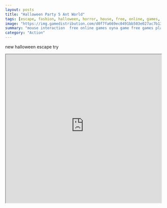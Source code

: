 ```yaml
---
layout: posts
title: "Halloween Party 5 Ant World"
tags: [escape, fashion, halloween, horror, house, free, online, games, oyna, game, free, games, play, play, games]
image: "https://img.gamedistribution.com/d0f7fa669ec0491bb503e027ac7b139f.jpg"
summary: "mouse interaction  free online games oyna game free games play play games"
category: "Action"
---
```


new halloween escape try

<iframe width="100%" height="480px;" src="https://flash.gamedistribution.com?game=d0f7fa669ec0491bb503e027ac7b139f"></iframe>